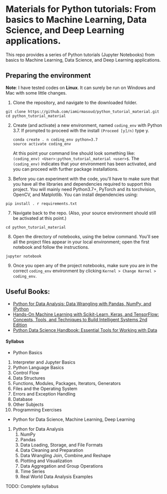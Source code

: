 # Materials for Python tutorials: From basics to Machine Learning, Data Science, and Deep Learning applications.

This repo provides a series of Python tutorials (Jupyter Notebooks) from basics to Machine Learning, Data Science, and Deep Learning applications.

## Preparing the environment
**Note**: I have tested codes on __Linux__. It can surely be run on Windows and Mac with some little changes.

1. Clone the repository, and navigate to the downloaded folder.
```
git clone https://github.com/iamirmasoud/python_tutorial_material.git
cd python_tutorial_material
```

2. Create (and activate) a new environment, named `coding_env` with Python 3.7. If prompted to proceed with the install `(Proceed [y]/n)` type y.

	```shell
	conda create . n coding_env python=3.7
	source activate coding_env
	```
	
	At this point your command line should look something like: `(coding_env) <User>:python_tutorial_material <user>$`. The `(coding_env)` indicates that your environment has been activated, and you can proceed with further package installations.

6. Before you can experiment with the code, you'll have to make sure that you have all the libraries and dependencies required to support this project. You will mainly need Python3.7+, PyTorch and its torchvision, OpenCV, and Matplotlib. You can install  dependencies using:
```
pip install . r requirements.txt
```

7. Navigate back to the repo. (Also, your source environment should still be activated at this point.)
```shell
cd python_tutorial_material
```

8. Open the directory of notebooks, using the below command. You'll see all the project files appear in your local environment; open the first notebook and follow the instructions.
```shell
jupyter notebook
```

9. Once you open any of the project notebooks, make sure you are in the correct `coding_env` environment by clicking `Kernel > Change Kernel > coding_env`.

## Useful Books:

- [Python for Data Analysis: Data Wrangling with Pandas, NumPy, and IPython](https://www.amazon.com/Python-Data-Analysis-Wrangling-IPython/dp/1491957662/)
- [Hands-On Machine Learning with Scikit-Learn, Keras, and TensorFlow: Concepts, Tools, and Techniques to Build Intelligent Systems 2nd Edition](https://www.amazon.com/Hands-Machine-Learning-Scikit-Learn-TensorFlow/dp/1492032646)
- [Python Data Science Handbook: Essential Tools for Working with Data](https://www.amazon.com/Python-Data-Science-Handbook-Essential-ebook/dp/B01N2JT3ST/)


#### Syllabus
-  Python Basics
 1. Interpreter and Jupyter Basics
 2. Python Language Basics
 3. Control Flow
 4. Data Structures
 5. Functions, Modules, Packages, Iterators, Generators
 6. Files and the Operating System
 7. Errors and Exception Handling
 8. Database
 9. Other Subjects
 10. Programming Exercises
-  Python for Data Science, Machine Learning, Deep Learning
 1. Python for Data Analysis
    1. NumPy
    2. Pandas
    3. Data Loading, Storage, and File Formats
    4. Data Cleaning and Preparation
    5. Data Wrangling Join, Combine,and Reshape
    6. Plotting and Visualization
    7. Data Aggregation and Group Operations
    8. Time Series
    9. Real World Data Analysis Examples

TODO: Complete syllabus
